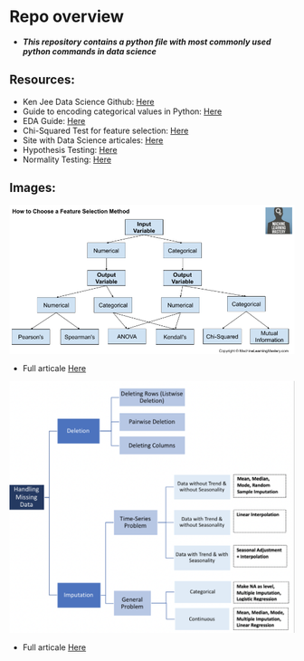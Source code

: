 # Repo overview
* ***This repository contains a python file with most commonly used python commands in data science***

## Resources:
* Ken Jee Data Science Github: [Here](https://github.com/PlayingNumbers/data_science_starter/blob/master/ds_common_functions.py)
* Guide to encoding categorical values in Python: [Here](https://pbpython.com/categorical-encoding.html)
* EDA Guide: [Here](https://towardsdatascience.com/an-extensive-guide-to-exploratory-data-analysis-ddd99a03199e)
* Chi-Squared Test for feature selection: [Here](https://towardsdatascience.com/chi-square-test-for-feature-selection-in-machine-learning-206b1f0b8223)
* Site with Data Science articales: [Here](https://towardsdatascience.com/)
* Hypothesis Testing: [Here](https://machinelearningmastery.com/statistical-hypothesis-tests-in-python-cheat-sheet/)
* Normality Testing: [Here](https://machinelearningmastery.com/a-gentle-introduction-to-normality-tests-in-python/)

## Images:
![alt text][Image1]
* Full articale [Here](https://machinelearningmastery.com/feature-selection-with-real-and-categorical-data/)

![alt text][Image2]
* Full articale [Here](https://towardsdatascience.com/how-to-handle-missing-data-8646b18db0d4)

[Image1]: https://github.com/AlexOsokin97/ds_starter_commands/blob/master/Images/How-to-Choose-Feature-Selection-Methods-For-Machine-Learning.png "Feature_Selection_Methods"
[Image2]: https://github.com/AlexOsokin97/ds_starter_commands/blob/master/Images/Handling_Missing_Data.png
